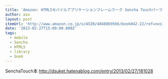 ```yaml
---
title: 'Amazon: HTML5モバイルアプリケーションフレームワーク Sencha Touchパーフェクトガイド [大型本]: 大谷弘喜, 稲垣龍一, 川野忍, 土江拓郎, 森本恭平, 高岡大介'
author: azu
layout: post
itemUrl: 'http://www.amazon.co.jp/o/ASIN/4048869566/book042-22/ref=nosim'
date: '2013-02-27T15:00:00.000Z'
tags:
  - mobile
  - Sencha
  - HTML5
  - library
  - book
---
```

SenchaTouch本
http://dsuket.hatenablog.com/entry/2013/02/27/181028
